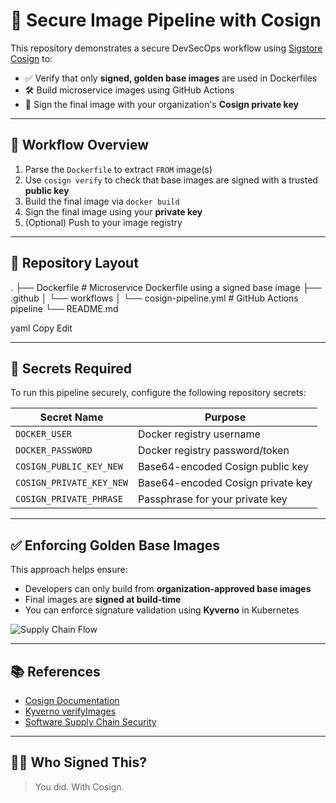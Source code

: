 # 🔐 Secure Image Pipeline with Cosign

This repository demonstrates a secure DevSecOps workflow using [Sigstore Cosign](https://github.com/sigstore/cosign) to:

- ✅ Verify that only **signed, golden base images** are used in Dockerfiles
- 🛠️ Build microservice images using GitHub Actions
- 🔏 Sign the final image with your organization's **Cosign private key**

---

## 🚀 Workflow Overview

1. Parse the `Dockerfile` to extract `FROM` image(s)
2. Use `cosign verify` to check that base images are signed with a trusted **public key**
3. Build the final image via `docker build`
4. Sign the final image using your **private key**
5. (Optional) Push to your image registry

---

## 📂 Repository Layout

.
├── Dockerfile # Microservice Dockerfile using a signed base image
├── .github
│ └── workflows
│ └── cosign-pipeline.yml # GitHub Actions pipeline
└── README.md

yaml
Copy
Edit

---

## 🔧 Secrets Required

To run this pipeline securely, configure the following repository secrets:

| Secret Name               | Purpose                            |
|--------------------------|-------------------------------------|
| `DOCKER_USER`            | Docker registry username            |
| `DOCKER_PASSWORD`        | Docker registry password/token      |
| `COSIGN_PUBLIC_KEY_NEW`  | Base64-encoded Cosign public key    |
| `COSIGN_PRIVATE_KEY_NEW` | Base64-encoded Cosign private key   |
| `COSIGN_PRIVATE_PHRASE`  | Passphrase for your private key     |

---

## ✅ Enforcing Golden Base Images

This approach helps ensure:
- Developers can only build from **organization-approved base images**
- Final images are **signed at build-time**
- You can enforce signature validation using **Kyverno** in Kubernetes

![Supply Chain Flow](supply-chain-diagram.png)

---

## 📚 References

- [Cosign Documentation](https://docs.sigstore.dev/cosign/overview)
- [Kyverno verifyImages](https://kyverno.io/policies/)
- [Software Supply Chain Security](https://slsa.dev)

---

## 👮‍♂️ Who Signed This?

> You did. With Cosign.
